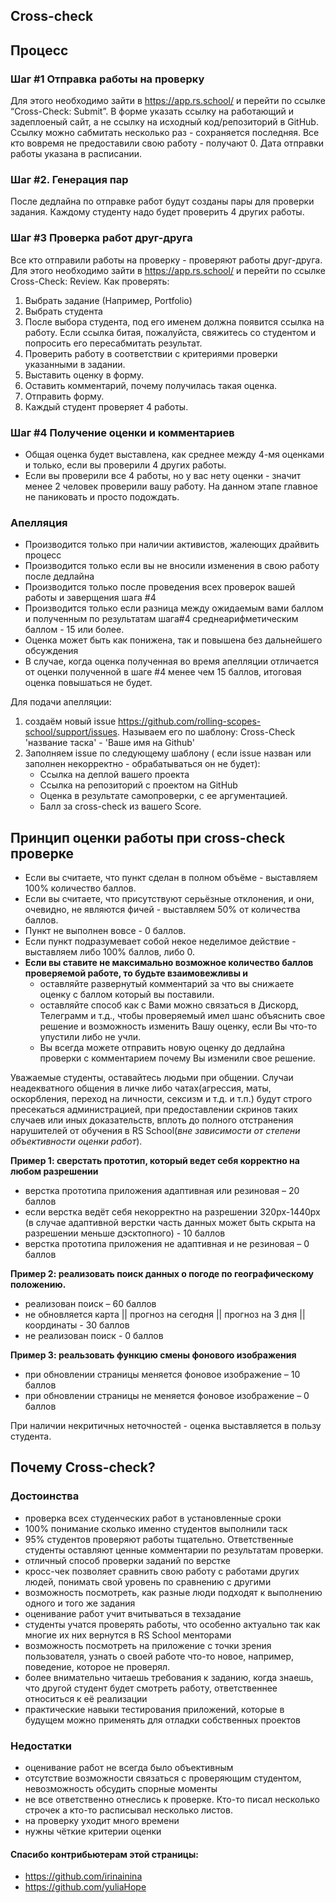 ## Cross-check

## Процесс
### Шаг #1 Отправка работы на проверку
Для этого необходимо зайти в https://app.rs.school/ и перейти по ссылке “Cross-Check: Submit”. В форме указать ссылку на работающий и задеплоеный сайт, а не ссылку на исходный код/репозиторий в GitHub.
Ссылку можно сабмитать несколько раз - сохраняется последняя. 
Все кто вовремя не предоставили свою работу - получают 0. Дата отправки работы указана в расписании.

### Шаг #2. Генерация пар
После дедлайна по отправке работ будут созданы пары для проверки задания. 
Каждому студенту надо будет проверить 4 других работы. 

### Шаг #3 Проверка работ друг-друга
Все кто отправили работы на проверку - проверяют работы друг-друга. 
Для этого необходимо зайти в https://app.rs.school/ и перейти по ссылке Cross-Check: Review.
Как проверять:
1. Выбрать задание (Например, Portfolio)
2. Выбрать студента
3. После выбора студента, под его именем должна появится ссылка на работу. Если ссылка битая, пожалуйста, свяжитесь со студентом и попросить его пересабмитать результат.
4. Проверить работу в соответствии с критериями проверки указанными в задании.
5. Выставить оценку в форму.
6. Оставить комментарий, почему получилась такая оценка.
7. Отправить форму.
8. Каждый студент проверяет 4 работы.

### Шаг #4 Получение оценки и комментариев 
- Общая оценка будет выставлена, как среднее между 4-мя оценками и только, если вы проверили 4 других работы.
- Если вы проверили все 4 работы, но у вас нету оценки - значит менее 2 человек проверили вашу работу. На данном этапе главное не паниковать и просто подождать.

### Апелляция 
- Производится только при наличии активистов, жалеющих драйвить процесс
- Производится только если вы не вносили изменения в свою работу после дедлайна
- Производится только после проведения всех проверок вашей работы и заверщения шага #4
- Производится только если разница между ожидаемым вами баллом и полученным по результатам шага#4 среднеарифметическим баллом - 15 или более.
- Оценка может быть как понижена, так и повышена без дальнейшего обсуждения
- В случае, когда оценка полученная во время апелляции отличается от оценки полученной в шаге #4 менее чем 15 баллов, итоговая оценка повышаться не будет.  

Для подачи апелляции:
1. создаём новый issue  https://github.com/rolling-scopes-school/support/issues. Называем его по шаблону: Cross-Check 'название таска' - 'Ваше имя на Github'
2. Заполняем issue по следующему шаблону ( если issue назван или заполнен некорректно - обрабатываться он не будет):
    - Ссылка на деплой вашего проекта
    - Ссылка на репозиторий с проектом на GitHub 
    - Оценка в результате самопроверки, с ее аргументацией. 
    - Балл за cross-check из вашего Score.

## Принцип оценки работы при cross-check проверке
- Если вы считаете, что пункт сделан в полном объёме - выставляем 100% количество баллов.
- Если вы считаете, что присутствуют серьёзные отклонения, и они, очевидно, не являются фичей - выставляем 50% от количества баллов.
- Пункт не выполнен вовсе - 0 баллов.
- Если пункт подразумевает собой некое неделимое действие - выставляем либо 100% баллов, либо 0.
- **Если вы ставите не максимально возможное количество баллов проверяемой работе, то будьте взаимовежливы и**
    - оставляйте развернутый комментарий за что вы снижаете оценку с баллом который вы поставили.
    - оставляйте способ как с Вами можно связаться в Дискорд, Телеграмм и т.д., чтобы проверяемый имел шанс объяснить свое решение и возможность изменить Вашу оценку, если Вы что-то упустили либо не учли.
    - Вы всегда можете отправить новую оценку до дедлайна проверки с комментарием почему Вы изменили свое решение.

Уважаемые студенты, оставайтесь людьми при общении. Случаи неадекватного общения в личке либо чатах(агрессия, маты, оскорбления, переход на личности, сексизм и т.д. и т.п.) будут строго пресекаться администрацией, при предоставлении скринов таких случаев или иных доказательств, вплоть до полного отстранения нарушителей от обучения в RS School(_вне зависимости от степени объективности оценки работ_). 

**Пример 1: сверстать прототип, который ведет себя корректно на любом разрешении**

* верстка прототипа приложения адаптивная или резиновая – 20 баллов
* если верстка ведёт себя некорректно на разрешении 320рх-1440px (в случае адаптивной верстки часть данных может быть скрыта на разрешении меньше дэсктопного) - 10 баллов
* верстка прототипа приложения не адаптивная и не резиновая – 0 баллов

**Пример 2: реализовать поиск данных о погоде по географическому положению.**

* реализован поиск – 60 баллов
* не обновляется карта || прогноз на сегодня || прогноз на 3 дня || координаты - 30 баллов
* не реализован поиск - 0 баллов

**Пример 3: реальзовать функцию смены фонового изображения**

* при обновлении страницы меняется фоновое изображение – 10 баллов
* при обновлении страницы не меняется фоновое изображение – 0 баллов


При наличии некритичных неточностей - оценка выставляется в пользу студента.

## Почему Cross-check? 
### Достоинства 
- проверка всех студенческих работ в установленные сроки  
- 100% понимание сколько именно студентов выполнили таск 
- 95% студентов проверяют работы тщательно. Ответственные студенты оставляют ценные комментарии по результатам проверки. 
- отличный способ проверки заданий по верстке
- кросс-чек позволяет сравнить свою работу с работами других людей, понимать свой уровень по сравнению с другими 
- возможность посмотреть, как разные люди подходят к выполнению одного и того же задания  
- оценивание работ учит вчитываться в техзадание
- студенты учатся проверять работы, что особенно актуально так как многие их них вернутся в RS School менторами
- возможность посмотреть на приложение с точки зрения пользователя, узнать о своей работе что-то новое, например, поведение, которое не проверял.
- более внимательно читаешь требования к заданию, когда знаешь, что другой студент будет смотреть работу, ответственнее относиться к её реализации 
- практические навыки тестирования приложений, которые в будущем можно применять для отладки собственных проектов

### Недостатки 
- оценивание работ не всегда было объективным 
- отсутствие возможности связаться с проверяющим студентом, невозможность обсудить спорные моменты 
- не все ответственно отнеслись к проверке. Кто-то писал несколько строчек а кто-то расписывал несколько листов. 
- на проверку уходит много времени 
- нужны чёткие критерии оценки

#### Спасибо контрибьютерам этой страницы:
- https://github.com/irinainina
- https://github.com/yuliaHope
